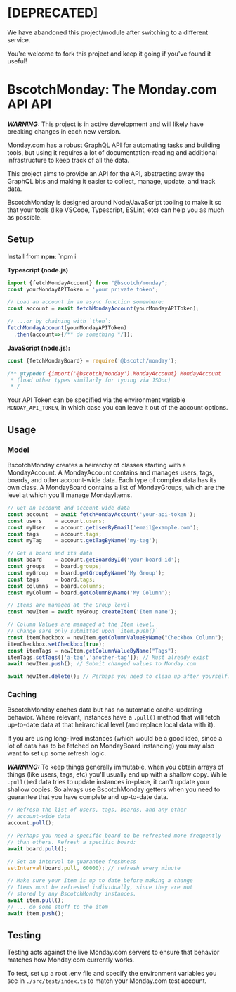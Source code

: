 # [DEPRECATED]

We have abandoned this project/module after switching
to a different service.

You're welcome to fork this project and keep it going
if you've found it useful!

# BscotchMonday: The Monday.com API API

***WARNING:*** This project is in active development
and will likely have breaking changes in each new version.

Monday.com has a robust GraphQL API for automating
tasks and building tools, but using it requires a
lot of documentation-reading and additional infrastructure
to keep track of all the data.

This project aims to provide an API for the API,
abstracting away the GraphQL bits and making it easier
to collect, manage, update, and track data.

BscotchMonday is designed around Node/JavaScript
tooling to make it so that your tools
(like VSCode, Typescript, ESLint, etc)
can help you as much as possible.

## Setup

Install from **npm**: `npm i 

**Typescript (node.js)**

```ts
import {fetchMondayAccount} from "@bscotch/monday";
const yourMondayAPIToken = 'your private token';

// Load an account in an async function somewhere:
const account = await fetchMondayAccount(yourMondayAPIToken);

// ...or by chaining with `then`:
fetchMondayAccount(yourMondayAPIToken)
  .then(account=>{/** do something */});
```

**JavaScript (node.js):**

```js
const {fetchMondayBoard} = require('@bscotch/monday');

/** @typedef {import('@bscotch/monday').MondayAccount} MondayAccount
 * (load other types similarly for typing via JSDoc)
 * /
```

Your API Token can be specified via the environment
variable `MONDAY_API_TOKEN`, in which case you can leave it
out of the account options.

## Usage

### Model

BscotchMonday creates a heirarchy of classes starting with a MondayAccount. A MondayAccount contains and manages users, tags, boards, and other account-wide data. Each type of complex data has its own class. A MondayBoard
contains a list of MondayGroups, which are the level at which
you'll manage MondayItems.

```ts
// Get an account and account-wide data
const account  = await fetchMondayAccount('your-api-token');
const users    = account.users;
const myUser   = account.getUserByEmail('email@example.com');
const tags     = account.tags;
const myTag    = account.getTagByName('my-tag');

// Get a board and its data
const board    = account.getBoardById('your-board-id');
const groups   = board.groups;
const myGroup  = board.getGroupByName('My Group');
const tags     = board.tags;
const columns  = board.columns;
const myColumn = board.getColumnByName('My Column');

// Items are managed at the Group level
const newItem = await myGroup.createItem('Item name');

// Column Values are managed at the Item level.
// Change sare only submitted upon `item.push()`
const itemCheckbox = newItem.getColumnValueByName("Checkbox Column");
itemCheckbox.setCheckbox(true);
const itemTags = newItem.getColumnValueByName("Tags");
itemTags.setTags(['a-tag','another-tag']); // Must already exist
await newItem.push(); // Submit changed values to Monday.com

await newItem.delete(); // Perhaps you need to clean up after yourself.

```

### Caching

BscotchMonday caches data but has no automatic cache-updating
behavior. Where relevant, instances have a `.pull()`
method that will fetch up-to-date data at that heirarchical level
(and replace local data with it).

If you are using long-lived instances (which would be a good idea,
since a lot of data has to be fetched on MondayBoard instancing)
you may also want to set up some refresh logic.

***WARNING:*** To keep things generally immutable, when you obtain arrays of things (like users, tags, etc) you'll usually end up with a shallow copy. While `.pull()`ed data tries to update instances in-place, it can't update your shallow copies. So always use BscotchMonday getters when you need to guarantee that you have complete and up-to-date data.

```ts
// Refresh the list of users, tags, boards, and any other
// account-wide data
account.pull();

// Perhaps you need a specific board to be refreshed more frequently
// than others. Refresh a specific board:
await board.pull();

// Set an interval to guarantee freshness
setInterval(board.pull, 60000); // refresh every minute

// Make sure your Item is up to date before making a change
// Items must be refreshed individually, since they are not
// stored by any BscotchMonday instances.
await item.pull();
// ... do some stuff to the item
await item.push();
```

## Testing

Testing acts against the live Monday.com servers to ensure
that behavior matches how Monday.com currently works.

To test, set up a root .env file and specify the environment
variables you see in `./src/test/index.ts` to match your
Monday.com test account.
